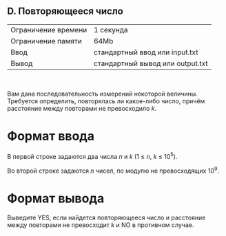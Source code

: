## D. Повторяющееся число

|                     |           |
|---------------------|-----------|
| Ограничение времени | 1 секунда |
| Ограничение памяти  | 64Mb      |
| Ввод                | стандартный ввод или input.txt  |
| Вывод               | стандартный вывод или output.txt |

<br>

Вам дана последовательность измерений некоторой величины. Требуется определить, повторялась ли какое-либо число, причём расстояние между повторами не превосходило *k*.

# Формат ввода

В первой строке задаются два числа *n* и *k* (1 ≤ *n*, *k* ≤ 10<sup>5</sup>).

Во второй строке задаются *n* чисел, по модулю не превосходящих 10<sup>9</sup>.

# Формат вывода

Выведите YES, если найдется повторяющееся число и расстояние между повторами не превосходит *k* и NO в противном случае.
